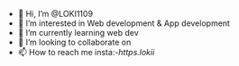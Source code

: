 - 👋 Hi, I’m @LOKI1109
- 👀 I’m interested in Web development & App development
- 🌱 I’m currently learning web dev
- 💞️ I’m looking to collaborate on 
- 📫 How to reach me insta:-_https.lokii_

